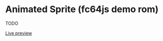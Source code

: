 # Animated Sprite (fc64js demo rom)

TODO

[Live preview](https://theinvader360.github.io/fc64js/rom/demo/animated-sprite/)
